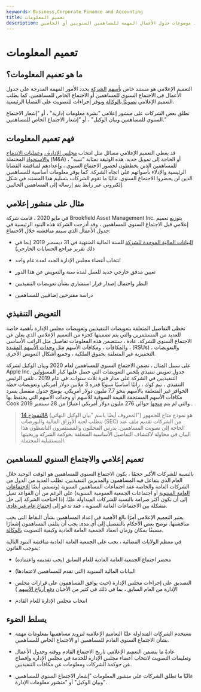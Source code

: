 ```yaml
---
keywords: Business,Corporate Finance and Accounting
title: تعميم المعلومات
description: التعميم الإعلامي هو وثيقة لمساهمي الشركة ، تحدد موضوعات جدول الأعمال المهمة للمساهمين السنويين أو الخاصين &amp; # 39 ؛ اجتماع.
---
```


# تعميم المعلومات
## ما هو تعميم المعلومات؟

التعميم الإعلامي هو مستند خاص [بأسهم](/shareholder) [الشركة](/shareholder) يحدد الأمور المهمة المدرجة على جدول الأعمال في الاجتماع السنوي للمساهمين أو الاجتماع الخاص للمساهمين. كما يطلب التعميم الإعلامي [تصويتًا بالوكالة](/proxy-vote) ويوفر إجراءات للتصويت على القضايا الرئيسية.

تطلق بعض الشركات على منشور إعلامي "نشرة معلومات إدارية" ، أو "إشعار الاجتماع السنوي للمساهمين وبيان الوكيل" ، أو "إشعار الاجتماع الخاص للمساهمين."

## فهم تعميم المعلومات

قد يغطي التعميم الإعلامي مسائل مثل انتخاب [مجلس الإدارة ،](/boardofdirectors) [وعمليات الاندماج والاستحواذ](/mergersandacquisitions) المحتملة (M&A) ، أو الحاجة إلى تمويل جديد. هذه الوثيقة بمثابة "تنبيه" للمساهمين الذين يخططون لحضور الاجتماع السنوي ، وإعدادهم لمناقشة القضايا الرئيسية والإدلاء بأصواتهم على اتجاه الشركة. كما يوفر معلومات أساسية للمساهمين الذين لن يحضروا الاجتماع السنوي. غالبًا ما تقوم الشركات بتسليم هذا المستند في شكل إلكتروني عبر رابط يتم إرساله إلى المساهمين الحاليين.

## مثال على منشور إعلامي

في مايو 2020 ، قامت شركة Brookfield Asset Management Inc. بتوزيع تعميم إعلامي قبل الاجتماع السنوي للمساهمين ، وقد أدرجت الشركة هذه البنود الرئيسية في جدول الأعمال الذي سيتم مناقشته خلال الاجتماع:

- [البيانات المالية الموحدة للشركة](/consolidatedfinancialstatement) للسنة المالية المنتهية في 31 ديسمبر 2019 (بما في ذلك تقرير مراجع الحسابات الخارجي)

- انتخاب أعضاء مجلس الإدارة الجدد لمدة عام واحد

- تعيين مدقق خارجي جديد للعمل لمدة سنة والتعويض عن هذا الدور

- النظر واحتمال إصدار قرار استشاري بشأن تعويضات التنفيذيين

- دراسة مقترحين إضافيين للمساهمين

## التعويض التنفيذي

تحظى التفاصيل المتعلقة بتعويضات التنفيذيين وتعويضات مجلس الإدارة بأهمية خاصة للعديد من المستثمرين والتي يتم تضمينها كجزء من التعميم الإعلامي الذي يعلن عن الاجتماع السنوي للشركة. عادة ، ستتضمن هذه المعلومات تفاصيل مثل الراتب الأساسي ، والمكافآت ، ومكافآت الأسهم مثل [وحدات الأسهم المقيدة](/restricted-stock-unit) (RSUs) ، والتعويضات التحفيزية غير المتعلقة بحقوق الملكية ، وجميع أشكال التعويض الأخرى.

على سبيل المثال ، تضمن الاجتماع السنوي للمساهمين لعام 2020 وبيان الوكيل لشركة Apple Inc. جدول تعويض تنفيذي يلخص التعويضات التي حصل عليها كبار المسؤولين التنفيذيين في الشركة على مدار فترة ثلاث سنوات. في عام 2019 ، تلقى الرئيس التنفيذي ، تيم كوك ، راتبًا أساسيًا سنويًا قدره 3 ملايين دولار أمريكي وتعويضات خطة الحوافز غير المتعلقة بالأسهم بنحو 7.7 مليون دولار أمريكي. يوضح جدول منفصل يسرد مكافآت الأسهم المستحقة القيمة السوقية للأسهم أو وحدات الأسهم التي يحتفظ بها Cook والتي لم يتم [منحها](/vesting) حوالي 276 مليون دولار أمريكي اعتبارًا من 28 سبتمبر 2019 .

> [النموذج 14A](/sec-form-def-14a) (المعروف أيضًا باسم "بيان الوكيل النهائي") هو نموذج متاح للجمهور تتطلب لجنة الأوراق المالية والبورصات (SEC) من الشركات تقديم ملف عند الحاجة إلى تصويت المساهمين. يدرس المحللون والمستثمرون الناشطون هذا البيان في محاولة لاكتشاف التفاصيل الأساسية المتعلقة بحوكمة الشركة وربحيتها المستقبلية المحتملة.

>

## تعميم إعلامي والاجتماع السنوي للمساهمين

بالنسبة للشركات الأكبر حجمًا ، يكون الاجتماع السنوي للمساهمين هو الوقت الوحيد خلال العام الذي يتفاعل فيه المساهمون والمديرين التنفيذيين. تطلب العديد من الدول من الشركات العامة والخاصة عقد اجتماعات المساهمين السنوية (وتسمى أيضًا [الاجتماعات العامة السنوية](/agm) أو اجتماعات الجمعية العمومية السنوية) على الرغم من أن القواعد تميل إلى أن تكون أكثر صرامة بالنسبة للشركات المتداولة علنًا. إذا احتاجت الشركة إلى حل مشكلة بين الاجتماعات العامة السنوية ، فقد تدعو إلى [اجتماع عام غير عادي](/egm).

يعتبر التعميم الإعلامي أمرًا بالغ الأهمية في إعداد المساهمين بشأن النقاط التي يجب مناقشتها. توضح بعض الأحكام بالتفصيل إلى أي مدى يجب أن يتلقى المساهمون إشعارًا مسبقًا بمكان وزمان انعقاد الجمعية العامة العادية وكيفية التصويت [بالوكالة](/proxy).

في معظم الولايات القضائية ، يجب على الجمعية العامة العادية مناقشة البنود التالية بموجب القانون:

- محضر اجتماع الجمعية العامة العادية للعام السابق (يجب تقديمه واعتماده)

- البيانات المالية السنوية (التي تقدم للمساهمين لاعتمادها)

- التصديق على إجراءات مجلس الإدارة (حيث يوافق المساهمون على قرارات مجلس الإدارة من العام السابق ، بما في ذلك في كثير من الأحيان [دفع أرباح الأسهم](/dividend) )

- انتخاب مجلس الإدارة للعام القادم

## يسلط الضوء

- تستخدم الشركات المتداولة علنًا التعاميم الإعلامية لتزويد مساهميها بمعلومات مهمة بشأن الاجتماع السنوي القادم للمساهمين أو الاجتماع الخاص للمساهمين.

- عادةً ما يتضمن التعميم الإعلامي تاريخ الاجتماع القادم ووقته وجدول الأعمال وتعليمات التصويت لانتخاب أعضاء مجلس الإدارة للخدمة في مجلس الإدارة وإفصاح عن حوكمة الشركات ومعلومات عن مكافآت التنفيذيين.

- غالبًا ما تطلق الشركات على منشور المعلومات "إشعار الاجتماع السنوي للمساهمين وبيان الوكيل" أو "منشور معلومات الإدارة".

